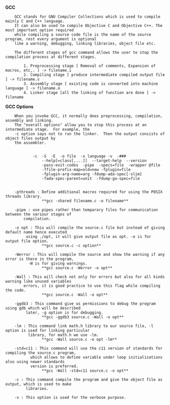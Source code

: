 **GCC**

		GCC stands for GNU Compiler Collections which is used to compile mainly C and C++ language. 
		It can also be used to compile Objective C and Objective C++. The most important option required 
		while compiling a source code file is the name of the source program, rest every argument is optional 
		like a warning, debugging, linking libraries, object file etc.

		The different stages of gcc command allows the user to stop the compilation process at different stages.
				
			1. Preprocessing stage [ Removal of comments, Expansion of macros, etc,. ] -> filename.i
			2. Compiling stage [ produce intermediate compiled output file ] -> filename.s
			3. Assembly stage [ existing code is converted into machine language ] -> filename.o
			4. Linker stage [all the linking of function are done ] -> filename


**GCC Options**

		When you invoke GCC, it normally does preprocessing, compilation, assembly and linking.  
		The "overall options" allow you to stop this process at an intermediate stage.  For example, the 
		-c option says not to run the linker.  Then the output consists of object files output by 
		the assembler.


				-c  -S  -E  -o file  -x language -v  -###
           			--help[=class[,...]]  --target-help  --version
           			-pass-exit-codes  -pipe  -specs=file  -wrapper @file
           			-ffile-prefix-map=old=new -fplugin=file
           			-fplugin-arg-name=arg -fdump-ada-spec[-slim]
           			-fada-spec-parent=unit  -fdump-go-spec=file


		-pthreads : Define additional macros required for using the POSIX threads library.
					**gcc -shared filename.c -o filename**

		-pipe : use pipes rather than temparary files for communication between the variour stages of 
			compilation.

		-o opt : This will compile the source.c file but instead of giving default name hence executed 
			 using ./opt, it will give output file as opt. -o is for output file option.
					**gcc source.c -c option**

		-Werror : This will compile the source and show the warning if any error is there in the program, 
			  -W is for giving warnings.
					**gcc source.c -Werror -o opt**

		-Wall : This will check not only for errors but also for all kinds warning like unused variables 
			errors, it is good practice to use this flag while compiling the code.
					**gcc source.c -Wall -o opt**

		-ggdb3 : This command give us permissions to debug the program using gdb which will be described 
			 later, -g option is for debugging.
					**gcc -ggdb3 source.c -Wall -o opt**

		-lm : This command link math.h library to our source file, -l option is used for linking particular 
		      library, for math.h we use -lm.
					**gcc -Wall source.c -o opt -lm**

		-std=c11 : This command will use the c11 version of standards for compiling the source.c program, 
			   which allows to define variable under loop initializations also using newer standards 
			   version is preferred.
					**gcc -Wall -std=c11 source.c -o opt**

		-c : This command compile the program and give the object file as output, which is used to make 
		     libraries.
		
		-v : This option is used for the verbose purpose.
